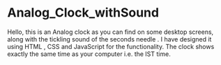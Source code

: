 # Analog_Clock_withSound
Hello, this is an Analog clock as you can find on some desktop screens, along with the tickling sound of the seconds needle . I have designed it using HTML , CSS and JavaScript for the functionality. The clock shows exactly the same time as your computer i.e.  the IST time.
